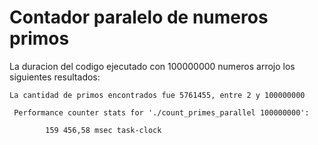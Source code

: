 # Contador paralelo de numeros primos

La duracion del codigo ejecutado con 100000000 numeros arrojo los siguientes resultados:

```
La cantidad de primos encontrados fue 5761455, entre 2 y 100000000

 Performance counter stats for './count_primes_parallel 100000000':

        159 456,58 msec task-clock               
```